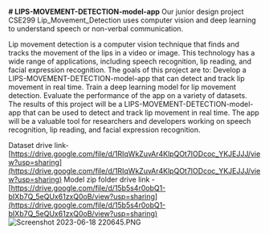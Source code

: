 **# LIPS-MOVEMENT-DETECTION-model-app**
Our junior design project CSE299 Lip_Movement_Detection uses computer vision and deep learning to understand speech or non-verbal communication.

Lip movement detection is a computer vision technique that finds and tracks the movement of the lips in a video or image. This technology has a wide range of
applications, including speech recognition, lip reading, and facial expression recognition. The goals of this project are to: Develop a 
LIPS-MOVEMENT-DETECTION-model-app that can detect and track lip movement in real time. Train a deep learning model for lip movement detection.
Evaluate the performance of the app on a variety of datasets. The results of this project will be a LIPS-MOVEMENT-DETECTION-model-app that can be used to 
detect and track lip movement in real time. The app will be a valuable tool for researchers and developers working on speech recognition, lip reading, and 
facial expression recognition. 

Dataset drive link- [https://drive.google.com/file/d/1RIqWkZuvAr4KlpQOt7IODcoc_YKJEJJJ/view?usp=sharing](https://drive.google.com/file/d/1RIqWkZuvAr4KlpQOt7IODcoc_YKJEJJJ/view?usp=sharing)
Model zip folder drive link -[https://drive.google.com/file/d/15b5s4r0obQ1-bIXb7Q_5eQUx61zxQ0oB/view?usp=sharing](https://drive.google.com/file/d/15b5s4r0obQ1-bIXb7Q_5eQUx61zxQ0oB/view?usp=sharing)
![Screenshot 2023-06-18 220645.PNG](https://github.com/Tas890/LIPS-MOVEMENT-DETECTION-model-app/assets/104415687/b12dc505-b267-41e1-9d13-1d2bfa1033ae)
